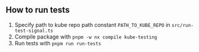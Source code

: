 ## How to run tests
1. Specify path to kube repo path constant `PATH_TO_KUBE_REPO` in `src/run-test-signal.ts`
2. Compile package with `pnpm -w nx compile kube-testing`
3. Run tests with `pnpm run run-tests`
